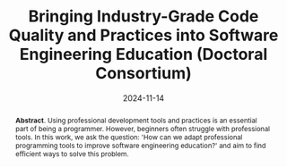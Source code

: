 ---
title: "Bringing Industry-Grade Code Quality and Practices into Software Engineering Education (Doctoral Consortium)"
authors: '<i>Anastasiia Birillo</i>'
status: "published"
collection: publications
permalink: /publications/2024-11-14-doctoral-symposium
date: 2024-11-14
venue: "the proceedings of <b>Koli Calling</b>"
paperurl: 'https://doi.org/10.1145/3699538.3699571'
level: '—'
pdf: 'https://nbirillo.github.io/files/koli2024-doctoral-symposium.pdf'
counter_id: 'C12'
abstract: "<p><b>Abstract</b>. Using professional development tools and practices is an essential part of being a programmer. However, beginners often struggle with professional tools. In this work, we ask the question: 'How can we adapt professional programming tools to improve software engineering education?' and aim to find efficient ways to solve this problem.</p>"
---